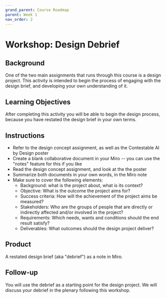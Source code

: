 ```yaml
---
grand_parent: Course Roadmap
parent: Week 1
nav_order: 2
---
```


# Workshop: Design Debrief

## Background

One of the two main assignments that runs through this course is a design project. This activity is intended to begin the process of engaging with the design brief, and developing your own understanding of it.

## Learning Objectives

After completing this activity you will be able to begin the design process, because you have restated the design brief in your own terms.

## Instructions

-   Refer to the design concept assignment, as well as the Contestable AI by Design poster
-   Create a blank collaborative document in your Miro -- you can use the "notes" feature for this if you like
-   Read the design concept assignment, and look at the the poster
-   Summarize both documents in your own words, in the Miro note
-   Make sure to cover the following elements:
    -   Background: what is the project about, what is its context?
    -   Objective: What is the outcome the project aims for?
    -   Success criteria: How will the achievement of the project aims be measured?
    -   Stakeholders: Who are the groups of people that are directly or indirectly affected and/or involved in the project?
    -   Requirements: Which needs, wants and conditions should the end result satisfy?
    -   Deliverables: What outcomes should the design project deliver?

## Product

A restated design brief (aka "debrief") as a note in Miro.

## Follow-up

You will use the debrief as a starting point for the design project. We will discuss your debrief in the plenary following this workshop.